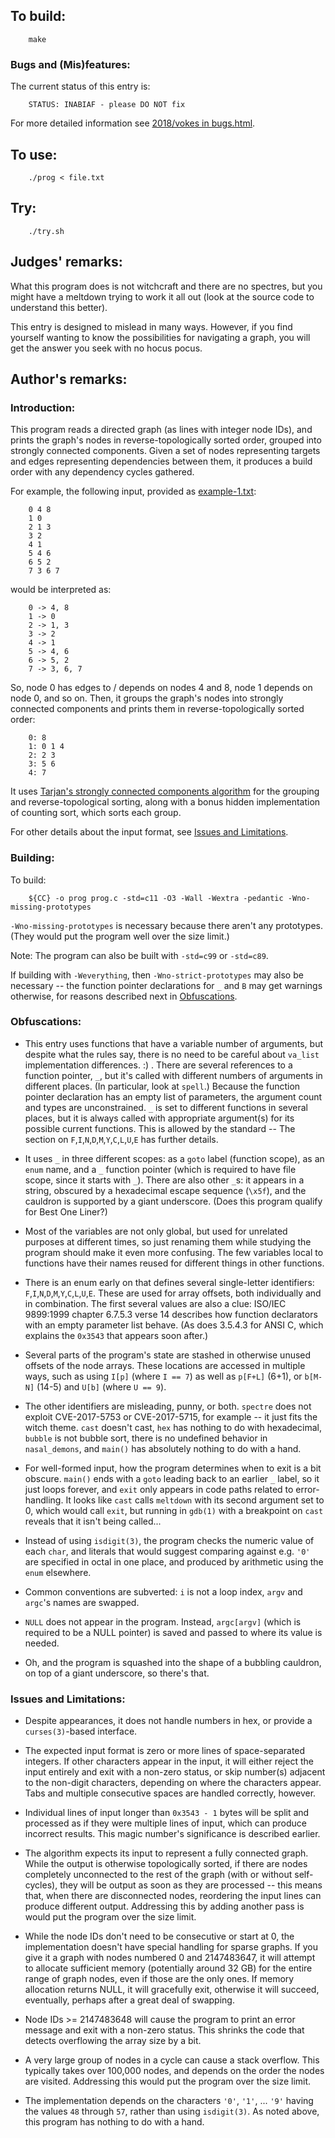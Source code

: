 ## To build:

``` <!---sh-->
    make
```


### Bugs and (Mis)features:

The current status of this entry is:

```
    STATUS: INABIAF - please DO NOT fix
```

For more detailed information see [2018/vokes in bugs.html](../../bugs.html#2018_vokes).


## To use:

``` <!---sh-->
    ./prog < file.txt
```


## Try:

``` <!---sh-->
    ./try.sh
```


## Judges' remarks:

What this program does is not witchcraft and there are no spectres, but you
might have a meltdown trying to work it all out (look at the source code to
understand this better).

This entry is designed to mislead in many ways. However, if you find yourself
wanting to know the possibilities for navigating a graph, you will get the
answer you seek with no hocus pocus.


## Author's remarks:

### Introduction:

This program reads a directed graph (as lines with integer node IDs),
and prints the graph's nodes in reverse-topologically sorted order,
grouped into strongly connected components. Given a set of nodes
representing targets and edges representing dependencies between them,
it produces a build order with any dependency cycles gathered.

For example, the following input, provided as [example-1.txt](example-1.txt):

```
    0 4 8
    1 0
    2 1 3
    3 2
    4 1
    5 4 6
    6 5 2
    7 3 6 7
```

would be interpreted as:

```
    0 -> 4, 8
    1 -> 0
    2 -> 1, 3
    3 -> 2
    4 -> 1
    5 -> 4, 6
    6 -> 5, 2
    7 -> 3, 6, 7
```

So, node 0 has edges to / depends on nodes 4 and 8, node 1 depends on
node 0, and so on. Then, it groups the graph's nodes into
strongly connected components and prints them in reverse-topologically
sorted order:

```
    0: 8
    1: 0 1 4
    2: 2 3
    3: 5 6
    4: 7
```

It uses [Tarjan's strongly connected components
algorithm](https://en.wikipedia.org/wiki/Tarjan's_strongly_connected_components_algorithm)
for the grouping and reverse-topological sorting, along with a bonus hidden
implementation of counting sort, which sorts each group.

For other details about the input format, see [Issues and
Limitations](#issues-and-limitations).


### Building:

To build:

```
    ${CC} -o prog prog.c -std=c11 -O3 -Wall -Wextra -pedantic -Wno-missing-prototypes
```

`-Wno-missing-prototypes` is necessary because there aren't any
prototypes. (They would put the program well over the size limit.)

Note: The program can also be built with `-std=c99` or `-std=c89`.

If building with `-Weverything`, then `-Wno-strict-prototypes`
may also be necessary -- the function pointer declarations for
`_` and `B` may get warnings otherwise, for reasons described
next in [Obfuscations](#obfuscations).


### Obfuscations:

- This entry uses functions that have a variable number of arguments,
  but despite what the rules say, there is no need to be careful about
  `va_list` implementation differences. :) . There are several
  references to a function pointer, `_`, but it's called with different
  numbers of arguments in different places. (In particular, look at
  `spell`.) Because the function pointer declaration has an empty list
  of parameters, the argument count and types are unconstrained. `_` is
  set to different functions in several places, but it is always called
  with appropriate argument(s) for its possible current functions. This
  is allowed by the standard -- The section on
  `F`,`I`,`N`,`D`,`M`,`Y`,`C`,`L`,`U`,`E` has further details.

- It uses `_` in three different scopes: as a `goto` label (function
  scope), as an `enum` name, and a `_` function pointer (which is required
  to have file scope, since it starts with `_`). There are also other
  `_`s: it appears in a string, obscured by a hexadecimal escape sequence
  (`\x5f`), and the cauldron is supported by a giant underscore.
  (Does this program qualify for Best One Liner?)

- Most of the variables are not only global, but used for unrelated
  purposes at different times, so just renaming them while studying the
  program should make it even more confusing. The few variables local to
  functions have their names reused for different things in other
  functions.

- There is an enum early on that defines several single-letter identifiers:
  `F`,`I`,`N`,`D`,`M`,`Y`,`C`,`L`,`U`,`E`. These are used for array offsets,
  both individually and in combination. The first several values are also a
  clue: ISO/IEC 9899:1999 chapter 6.7.5.3 verse 14 describes how function
  declarators with an empty parameter list behave. (As does 3.5.4.3 for ANSI C,
  which explains the `0x3543` that appears soon after.)

- Several parts of the program's state are stashed in otherwise unused
  offsets of the node arrays. These locations are accessed in multiple
  ways, such as using `I[p]` (where `I == 7`) as well as `p[F+L]` (6+1),
  or `b[M-N]` (14-5) and `U[b]` (where `U == 9`).

- The other identifiers are misleading, punny, or both. `spectre` does
  not exploit CVE-2017-5753 or CVE-2017-5715, for example -- it just fits
  the witch theme. `cast` doesn't cast, `hex` has nothing to do with
  hexadecimal, `bubble` is not bubble sort, there is no undefined
  behavior in `nasal_demons`, and `main()` has absolutely nothing to do
  with a hand.

- For well-formed input, how the program determines when to exit is a
  bit obscure. `main()` ends with a `goto` leading back to an earlier `_`
  label, so it just loops forever, and `exit` only appears in code paths
  related to error-handling. It looks like `cast` calls `meltdown` with
  its second argument set to 0, which would call `exit`, but running in
  `gdb(1)` with a breakpoint on `cast` reveals that it isn't being called...

- Instead of using `isdigit(3)`, the program checks the numeric value of
  each `char`, and literals that would suggest comparing against e.g. `'0'`
  are specified in octal in one place, and produced by arithmetic using
  the `enum` elsewhere.

- Common conventions are subverted: `i` is not a loop index, `argv` and
  `argc`'s names are swapped.

- `NULL` does not appear in the program. Instead, `argc[argv]` (which is
  required to be a NULL pointer) is saved and passed to where its value
  is needed.

- Oh, and the program is squashed into the shape of a bubbling cauldron,
  on top of a giant underscore, so there's that.


### Issues and Limitations:

- Despite appearances, it does not handle numbers in hex, or provide
  a `curses(3)`-based interface.

- The expected input format is zero or more lines of space-separated
  integers. If other characters appear in the input, it will either
  reject the input entirely and exit with a non-zero status, or skip
  number(s) adjacent to the non-digit characters, depending on where the
  characters appear. Tabs and multiple consecutive spaces are handled
  correctly, however.

- Individual lines of input longer than `0x3543 - 1` bytes will be
  split and processed as if they were multiple lines of input, which can
  produce incorrect results. This magic number's significance is
  described earlier.

- The algorithm expects its input to represent a fully connected graph.
  While the output is otherwise topologically sorted, if there are nodes
  completely unconnected to the rest of the graph (with or without
  self-cycles), they will be output as soon as they are processed --
  this means that, when there are disconnected nodes, reordering the
  input lines can produce different output. Addressing this by adding
  another pass is would put the program over the size limit.

- While the node IDs don't need to be consecutive or start at 0, the
  implementation doesn't have special handling for sparse graphs. If you
  give it a graph with nodes numbered 0 and 2147483647, it will attempt
  to allocate sufficient memory (potentially around 32 GB) for the
  entire range of graph nodes, even if those are the only ones. If
  memory allocation returns NULL, it will gracefully exit, otherwise it
  will succeed, eventually, perhaps after a great deal of swapping.

- Node IDs >= 2147483648 will cause the program to print an error
  message and exit with a non-zero status. This shrinks the code that
  detects overflowing the array size by a bit.

- A very large group of nodes in a cycle can cause a stack overflow.
  This typically takes over 100,000 nodes, and depends on the order the
  nodes are visited. Addressing this would put the program over the size
  limit.

- The implementation depends on the characters `'0'`, `'1'`, ... `'9'` having
  the values `48` through `57`, rather than using `isdigit(3)`. As noted above,
  this program has nothing to do with a hand.

<!--

    Copyright © 1984-2024 by Landon Curt Noll. All Rights Reserved.

    You are free to share and adapt this file under the terms of this license:

        Creative Commons Attribution-ShareAlike 4.0 International (CC BY-SA 4.0)

    For more information, see:

        https://creativecommons.org/licenses/by-sa/4.0/

-->

